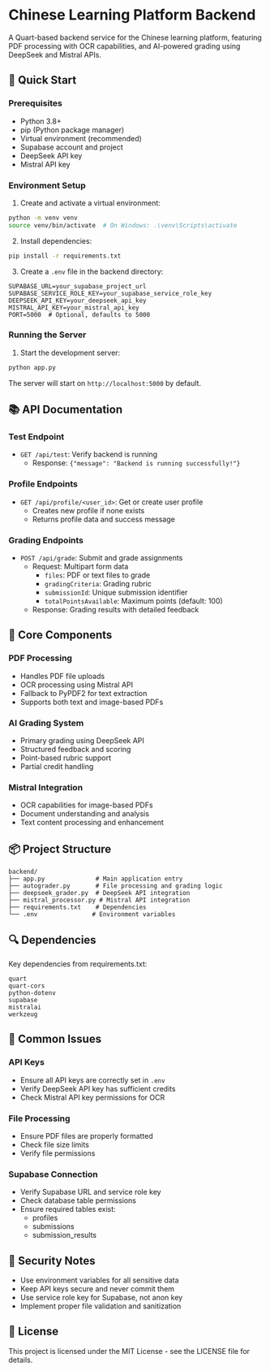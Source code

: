 # Chinese Learning Platform Backend

A Quart-based backend service for the Chinese learning platform, featuring PDF processing with OCR capabilities, and AI-powered grading using DeepSeek and Mistral APIs.

## 🚀 Quick Start

### Prerequisites

- Python 3.8+
- pip (Python package manager)
- Virtual environment (recommended)
- Supabase account and project
- DeepSeek API key
- Mistral API key

### Environment Setup

1. Create and activate a virtual environment:

```bash
python -m venv venv
source venv/bin/activate  # On Windows: .\venv\Scripts\activate
```

2. Install dependencies:

```bash
pip install -r requirements.txt
```

3. Create a `.env` file in the backend directory:

```env
SUPABASE_URL=your_supabase_project_url
SUPABASE_SERVICE_ROLE_KEY=your_supabase_service_role_key
DEEPSEEK_API_KEY=your_deepseek_api_key
MISTRAL_API_KEY=your_mistral_api_key
PORT=5000  # Optional, defaults to 5000
```

### Running the Server

1. Start the development server:

```bash
python app.py
```

The server will start on `http://localhost:5000` by default.

## 📚 API Documentation

### Test Endpoint

- `GET /api/test`: Verify backend is running
  - Response: `{"message": "Backend is running successfully!"}`

### Profile Endpoints

- `GET /api/profile/<user_id>`: Get or create user profile
  - Creates new profile if none exists
  - Returns profile data and success message

### Grading Endpoints

- `POST /api/grade`: Submit and grade assignments
  - Request: Multipart form data
    - `files`: PDF or text files to grade
    - `gradingCriteria`: Grading rubric
    - `submissionId`: Unique submission identifier
    - `totalPointsAvailable`: Maximum points (default: 100)
  - Response: Grading results with detailed feedback

## 🔧 Core Components

### PDF Processing

- Handles PDF file uploads
- OCR processing using Mistral API
- Fallback to PyPDF2 for text extraction
- Supports both text and image-based PDFs

### AI Grading System

- Primary grading using DeepSeek API
- Structured feedback and scoring
- Point-based rubric support
- Partial credit handling

### Mistral Integration

- OCR capabilities for image-based PDFs
- Document understanding and analysis
- Text content processing and enhancement

## 📦 Project Structure

```
backend/
├── app.py              # Main application entry
├── autograder.py       # File processing and grading logic
├── deepseek_grader.py  # DeepSeek API integration
├── mistral_processor.py # Mistral API integration
├── requirements.txt    # Dependencies
└── .env               # Environment variables
```

## 🔍 Dependencies

Key dependencies from requirements.txt:

```
quart
quart-cors
python-dotenv
supabase
mistralai
werkzeug
```

## 🐛 Common Issues

### API Keys

- Ensure all API keys are correctly set in `.env`
- Verify DeepSeek API key has sufficient credits
- Check Mistral API key permissions for OCR

### File Processing

- Ensure PDF files are properly formatted
- Check file size limits
- Verify file permissions

### Supabase Connection

- Verify Supabase URL and service role key
- Check database table permissions
- Ensure required tables exist:
  - profiles
  - submissions
  - submission_results

## 🔐 Security Notes

- Use environment variables for all sensitive data
- Keep API keys secure and never commit them
- Use service role key for Supabase, not anon key
- Implement proper file validation and sanitization

## 📝 License

This project is licensed under the MIT License - see the LICENSE file for details.
